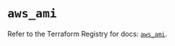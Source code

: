 # `aws_ami`

Refer to the Terraform Registry for docs: [`aws_ami`](https://registry.terraform.io/providers/hashicorp/aws/5.99.1/docs/resources/ami).
